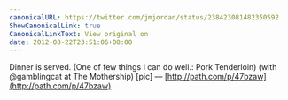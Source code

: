 ```yaml
---
canonicalURL: https://twitter.com/jmjordan/status/238423081482350592
ShowCanonicalLink: true
CanonicalLinkText: View original on
date: 2012-08-22T23:51:06+00:00
---
```

Dinner is served. (One of few things I can do well.: Pork Tenderloin) (with @gamblingcat at The Mothership) [pic] — [http://path.com/p/47bzaw](http://path.com/p/47bzaw)